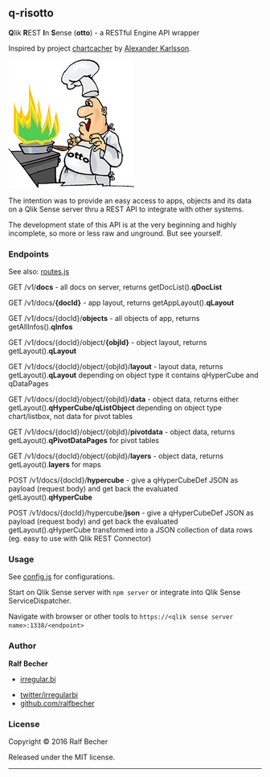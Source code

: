 ## q-risotto

**Q**lik **R**EST **I**n **S**ense (**otto**) - a RESTful Engine API wrapper

Inspired by project [chartcacher] by [Alexander Karlsson]. 

[chartcacher]: https://github.com/mindspank/chartcacher
[Alexander Karlsson]: https://github.com/mindspank

![q-risotto](./q-risotto-logo.png)

The intention was to provide an easy access to apps, objects and its data on a Qlik Sense server thru a REST API to integrate with other systems.

The development state of this API is at the very beginning and highly incomplete, so more or less raw and unground. But see yourself.

### Endpoints

See also: [routes.js](./routes/routes.js)

GET /v1/**docs** - all docs on server, returns getDocList().**qDocList**

GET /v1/docs/**{docId}** - app layout, returns getAppLayout().**qLayout**

GET /v1/docs/{docId}/**objects** - all objects of app, returns getAllInfos().**qInfos**

GET /v1/docs/{docId}/object/**{objId}** - object layout, returns getLayout().**qLayout**

GET /v1/docs/{docId}/object/{objId}/**layout** - layout data, returns getLayout().**qLayout** depending on object type it contains qHyperCube and qDataPages

GET /v1/docs/{docId}/object/{objId}/**data** - object data, returns either getLayout().**qHyperCube/qListObject** depending on object type chart/listbox, not data for pivot tables

GET /v1/docs/{docId}/object/{objId}/**pivotdata** - object data, returns getLayout().**qPivotDataPages** for pivot tables

GET /v1/docs/{docId}/object/{objId}/**layers** - object data, returns getLayout().**layers** for maps

POST /v1/docs/{docId}/**hypercube** - give a qHyperCubeDef JSON as payload (request body) and get back the evaluated getLayout().**qHyperCube**

POST /v1/docs/{docId}/hypercube/**json** - give a qHyperCubeDef JSON as payload (request body) and get back the evaluated getLayout().qHyperCube transformed into a JSON collection of data rows (eg. easy to use with Qlik REST Connector)

### Usage

See [config.js](./config.js) for configurations.

Start on Qlik Sense server with `npm server` or integrate into Qlik Sense ServiceDispatcher.

Navigate with browser or other tools to `https://<qlik sense server name>:1338/<endpoint>`

### Author

**Ralf Becher**

+ [irregular.bi](http://irregular.bi)
* [twitter/irregularbi](http://twitter.com/irregularbi)
* [github.com/ralfbecher](http://github.com/ralfbecher)

### License

Copyright © 2016 Ralf Becher

Released under the MIT license.

***
